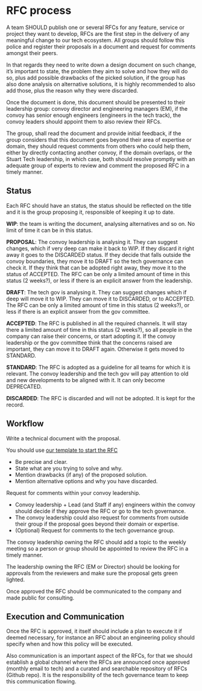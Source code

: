 # RFC process

A team SHOULD publish one or several RFCs for any feature, service or project they want to develop, RFCs are the first step in the delivery of any meaningful change to our tech ecosystem. All groups should follow this police and register their proposals in a document and request for comments amongst their peers.

 In that regards they need to write down a design document on such change, it’s important to state, the problem they aim to solve and how they will do so, plus add possible drawbacks of the picked solution, if the group has also done analysis on alternative solutions, it is highly recommended to also add those, plus the reason why they were discarded.

Once the document is done, this document should be presented to their leadership group: convoy director and engineering managers (EM), if the convoy has senior enough engineers (engineers in the tech track), the convoy leaders should appoint them to also review their RFCs.

The group, shall read the document and provide initial feedback, if the group considers that this document goes beyond their area of expertise or domain, they should request comments from others who could help them, either by directly contacting another convoy, if the domain overlaps, or the Stuart Tech leadership, in which case, both should resolve promptly with an adequate group of experts to review and comment the proposed RFC in a timely manner.

## Status

Each RFC should have an status, the status should be reflected on the title and it is the group proposing it, responsible of keeping it up to date.

**WIP**: the team is writing the document, analysing alternatives and so on. No limit of time it can be in this status.

**PROPOSAL**: The convoy leadership is analysing it. They can suggest changes, which if very deep can make it back to WIP. If they discard it right away it goes to the DISCARDED status. If they decide that falls outside the convoy boundaries, they move it to DRAFT so the tech governance can check it. If they think that can be adopted right away, they move it to the status of ACCEPTED. The RFC can be only a limited amount of time in this status (2 weeks?), or less if there is an explicit answer from the leadership.

**DRAFT**: The tech gov is analysing it. They can suggest changes which if deep will move it to WIP. They can move it to DISCARDED, or to ACCEPTED. The RFC can be only a limited amount of time in this status (2 weeks?), or less if there is an explicit answer from the gov committee.

**ACCEPTED**: The RFC is published in all the required channels. It will stay there a limited amount of time in this status (2 weeks?), so all people in the company can raise their concerns, or start adopting it. If the convoy leadership or the gov committee think that the concerns raised are important, they can move it to DRAFT again. Otherwise it gets moved to STANDARD.

**STANDARD**: The RFC is adopted as a guideline for all teams for which it is relevant. The convoy leadership and the tech gov will pay attention to old and new developments to be aligned with it. It can only become DEPRECATED.

**DISCARDED**: The RFC is discarded and will not be adopted. It is kept for the record.

## Workflow

Write a technical document with the proposal.

You should use [our template to start the RFC](docs/template.md)

- Be precise and clear.
- State what are you trying to solve and why.
- Mention drawbacks (if any) of the proposed solution.
- Mention alternative options and why you have discarded.

Request for comments within your convoy leadership.

- Convoy leadership + Lead (and Staff if any) engineers within the convoy should decide if they approve the RFC or go to the tech governance.
- The convoy leadership could also request for comments from outside their group if the proposal goes beyond their domain or expertise.
- (Optional) Request for comments to the tech governance group.

The convoy leadership owning the RFC should add a topic to the weekly meeting so a person or group should be appointed to review the RFC in a timely manner.

The leadership owning the RFC (EM or Director) should be looking for approvals from the reviewers and make sure the proposal gets green lighted.

Once approved the RFC should be communicated to the company and made public for consulting.

## Execution and Communication

Once the RFC is approved, it itself should include a plan to execute it if deemed necessary, for instance an RFC about an engineering policy should specify when and how this policy will be executed.

Also communication is an important aspect of the RFCs, for that we should establish a global channel where the RFCs are announced once approved (monthly email to tech) and a curated and searchable repository of RFCs (Github repo). It is the responsibility of the tech governance team to keep this communication flowing.
